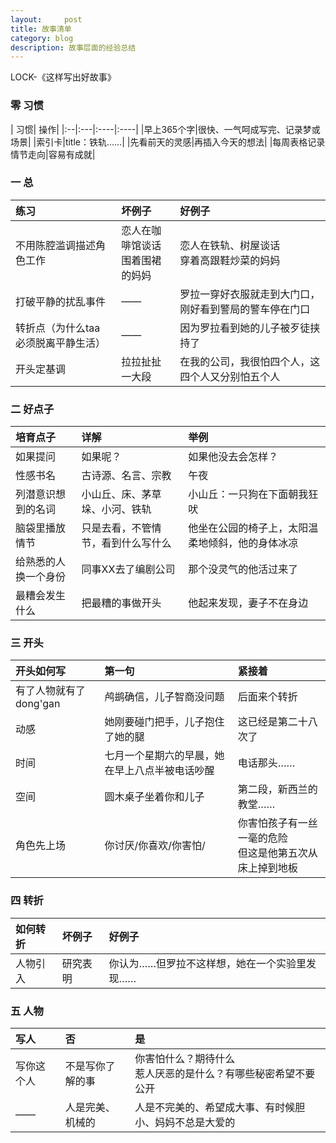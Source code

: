 ```yaml
---
layout:     post
title: 故事清单
category: blog
description: 故事层面的经验总结
---
```


LOCK-《这样写出好故事》

### 零 习惯
| 习惯| 操作| 
|:--|:---|:----|:----|
|早上365个字|很快、一气呵成写完、记录梦或场景|
|索引卡|title：铁轨……|
|先看前天的灵感|再插入今天的想法|
|每周表格记录情节走向|容易有成就|

### 一 总

| 练习| 坏例子 |好例子|
|:---|:----|:----|
| 不用陈腔滥调描述角色工作 |恋人在咖啡馆谈话 <br> 围着围裙的妈妈|恋人在铁轨、树屋谈话<br>穿着高跟鞋炒菜的妈妈|
|打破平静的扰乱事件|——|罗拉一穿好衣服就走到大门口，刚好看到警局的警车停在门口|
|转折点（为什么taa 必须脱离平静生活）|——|因为罗拉看到她的儿子被歹徒挟持了|
|开头定基调|拉拉扯扯一大段|在我的公司，我很怕四个人，这四个人又分别怕五个人|


### 二 好点子

| 培育点子|详解 | 举例|
|:--|:---|:----|
|如果提问|如果呢？|如果他没去会怎样？|
|性感书名|古诗源、名言、宗教|午夜|
|列潜意识想到的名词|小山丘、床、茅草垛、小河、铁轨|小山丘：一只狗在下面朝我狂吠|
|脑袋里播放情节|只是去看，不管情节，看到什么写什么|他坐在公园的椅子上，太阳温柔地倾斜，他的身体冰凉|
|给熟悉的人换一个身份|同事XX去了编剧公司|那个没灵气的他活过来了|
|最糟会发生什么|把最糟的事做开头|他起来发现，妻子不在身边|

### 三 开头
| 开头如何写|第一句| 紧接着|
|:--|:---|:----|
|有了人物就有了dong'gan|鸬鹚确信，儿子智商没问题|后面来个转折|
|动感|她刚要碰门把手，儿子抱住了她的腿|这已经是第二十八次了|
|时间|七月一个星期六的早晨，她在早上八点半被电话吵醒|电话那头……|
|空间|圆木桌子坐着你和儿子|第二段，新西兰的教堂……|
|角色先上场|你讨厌/你喜欢/你害怕/|你害怕孩子有一丝一毫的危险<br>但这是他第五次从床上掉到地板|

### 四 转折

|如何转折|坏例子|好例子
|:--|:---|:----|
|人物引入|研究表明|你认为……但罗拉不这样想，她在一个实验里发现……|

### 五 人物
| 写人|否| 是|
|:--|:---|:----|
|写你这个人|不是写你了解的事|你害怕什么？期待什么<br>惹人厌恶的是什么？有哪些秘密希望不要公开|
|——|人是完美、机械的|人是不完美的、希望成大事、有时候胆小、妈妈不总是大爱的|














